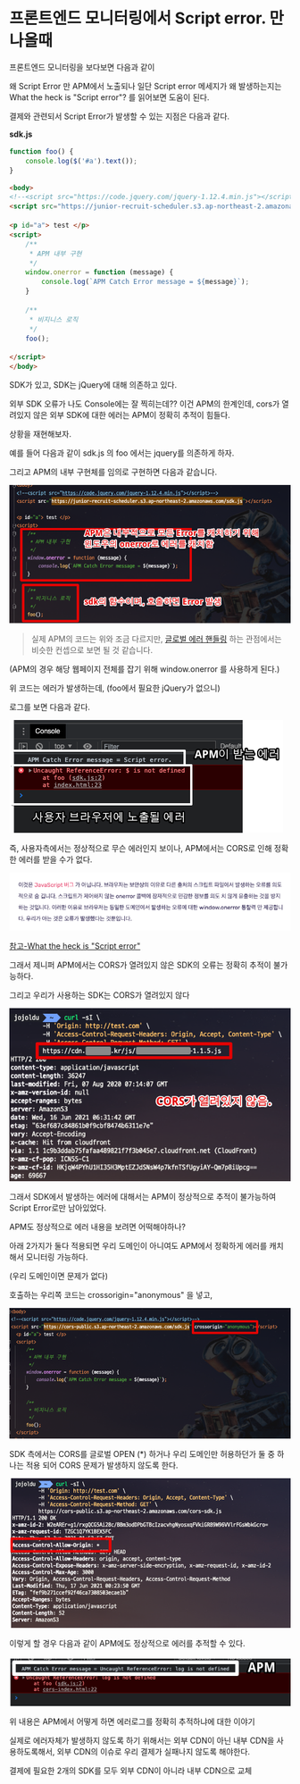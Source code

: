 # 프론트엔드 모니터링에서 Script error. 만 나올때

프론트엔드 모니터링을 보다보면 다음과 같이 

왜 Script Error 만 APM에서 노출되나
일단 Script error 메세지가 왜 발생하는지는 What the heck is "Script error"?  를 읽어보면 도움이 된다.

결제와 관련되서 Script Error가 발생할 수 있는 지점은 다음과 같다.

**sdk.js**

```javascript
function foo() {
    console.log($('#a').text());
}
```

```html
<body>
<!--<script src="https://code.jquery.com/jquery-1.12.4.min.js"></script>-->
<script src="https://junior-recruit-scheduler.s3.ap-northeast-2.amazonaws.com/sdk.js"></script>

<p id="a"> test </p>
<script>
    /**
     * APM 내부 구현
     */
    window.onerror = function (message) {
        console.log(`APM Catch Error message = ${message}`);
    }

    /**
     * 비지니스 로직
     */
    foo();

</script>
</body>
```

SDK가 있고, SDK는 jQuery에 대해 의존하고 있다.


외부 SDK 오류가 나도 Console에는 잘 찍히는데??
이건 APM의 한계인데, cors가 열려있지 않은 외부 SDK에 대한 에러는 APM이 정확히 추적이 힘들다.

상황을 재현해보자.

예를 들어 다음과 같이 sdk.js 의 foo 에서는 jquery를 의존하게 하자. 

그리고 APM의 내부 구현체를 임의로 구현하면 다음과 같습니다.

![error-code](./images/error-code.png)

> 실제 APM의 코드는 위와 조금 다르지만, [글로벌 에러 핸들링](https://developer.mozilla.org/en-US/docs/Web/API/GlobalEventHandlers/onerror) 하는 관점에서는 비슷한 컨셉으로 보면 될 것 같습니다.

(APM의 경우 해당 웹페이지 전체를 잡기 위해 window.onerror 를 사용하게 된다.)

위 코드는 에러가 발생하는데, (foo에서 필요한 jQuery가 없으니)

로그를 보면 다음과 같다.

![error-log](./images/error-log.png)

즉, 사용자측에서는 정상적으로 무슨 에러인지 보이나, APM에서는 CORS로 인해 정확한 에러를 받을 수가 없다.

![desc](./images/desc.png)

[참고-What the heck is "Script error"](https://blog.sentry.io/2016/05/17/what-is-script-error)

그래서 제니퍼 APM에서는 CORS가 열려있지 않은 SDK의 오류는 정확히 추적이 불가능하다.

그리고 우리가 사용하는 SDK는 CORS가 열려있지 않다

![error-curl](./images/error-curl.png)

그래서 SDK에서 발생하는 에러에 대해서는 APM이 정상적으로 추적이 불가능하여 Script Error로만 남아있었다.

APM도 정상적으로 에러 내용을 보려면 어떡해야하나?
 

아래 2가지가 둘다 적용되면 우리 도메인이 아니여도 APM에서 정확하게 에러를 캐치해서 모니터링 가능하다.

(우리 도메인이면 문제가 없다)

호출하는 우리쪽 코드는 crossorigin="anonymous" 을 넣고,

![answer-code](./images/answer-code.png)

SDK 측에서는 CORS를 글로벌 OPEN (*) 하거나 우리 도메인만 허용하던가 둘 중 하나는 적용 되어 CORS 문제가 발생하지 않도록 한다.

![answer-curl](./images/answer-curl.png)

이렇게 할 경우 다음과 같이 APM에도 정상적으로 에러를 추적할 수 있다.

![answer-log](./images/answer-log.png)


위 내용은 APM에서 어떻게 하면 에러로그를 정확히 추적하냐에 대한 이야기

실제로 에러자체가 발생하지 않도록 하기 위해서는 외부 CDN이 아닌 내부 CDN을 사용하도록해서, 외부 CDN의 이슈로 우리 결제가 실패나지 않도록 해야한다.

결제에 필요한 2개의 SDK를 모두 외부 CDN이 아니라 내부 CDN으로 교체